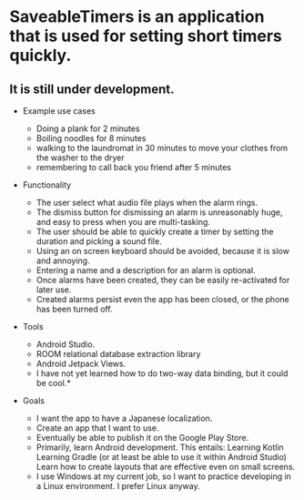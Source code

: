# SaveableTimers is an application that is used for setting short timers quickly.  
## It is still under development.  

* Example use cases
    * Doing a plank for 2 minutes  
    * Boiling noodles for 8 minutes
    * walking to the laundromat in 30 minutes to move your clothes from the washer to the dryer
    * remembering to call back you friend after 5 minutes

* Functionality
    * The user select what audio file plays when the alarm rings.  
    * The dismiss button for dismissing an alarm is unreasonably huge, and easy to press when you are multi-tasking.
    * The user should be able to quickly create a timer by setting the duration and picking a sound file.
    * Using an on screen keyboard should be avoided, because it is slow and annoying.
    * Entering a name and a description for an alarm is optional.
    * Once alarms have been created, they can be easily re-activated for later use.
    * Created alarms persist even the app has been closed, or the phone has been turned off.

* Tools
    * Android Studio.
    * ROOM relational database extraction library
    * Android Jetpack Views.
    * I have not yet learned how to do two-way data binding, but it could be cool.* 

* Goals
    * I want the app to have a Japanese localization.
    * Create an app that I want to use.
    * Eventually be able to publish it on the Google Play Store.
    * Primarily, learn Android development. This entails:
        Learning Kotlin
        Learning Gradle (or at least be able to use it within Android Studio)
        Learn how to create layouts that are effective even on small screens.
    * I use Windows at my current job, so I want to practice developing in a Linux environment. I prefer Linux anyway.
